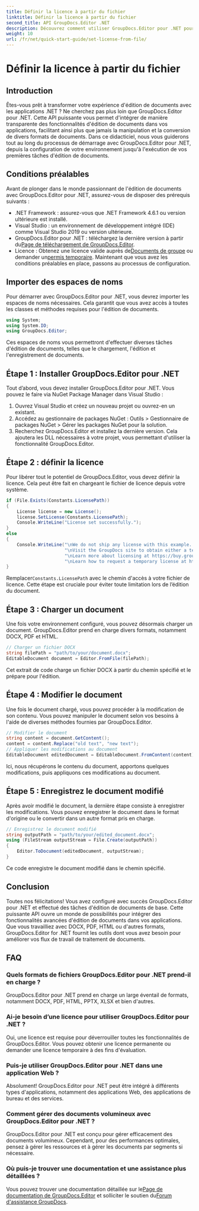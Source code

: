 ```yaml
---
title: Définir la licence à partir du fichier
linktitle: Définir la licence à partir du fichier
second_title: API GroupDocs.Editor .NET
description: Découvrez comment utiliser GroupDocs.Editor pour .NET pour une édition transparente de documents dans vos applications. Guide étape par étape, conseils et FAQ inclus.
weight: 10
url: /fr/net/quick-start-guide/set-license-from-file/
---
```


# Définir la licence à partir du fichier

## Introduction
Êtes-vous prêt à transformer votre expérience d'édition de documents avec les applications .NET ? Ne cherchez pas plus loin que GroupDocs.Editor pour .NET. Cette API puissante vous permet d'intégrer de manière transparente des fonctionnalités d'édition de documents dans vos applications, facilitant ainsi plus que jamais la manipulation et la conversion de divers formats de documents. Dans ce didacticiel, nous vous guiderons tout au long du processus de démarrage avec GroupDocs.Editor pour .NET, depuis la configuration de votre environnement jusqu'à l'exécution de vos premières tâches d'édition de documents.
## Conditions préalables
Avant de plonger dans le monde passionnant de l'édition de documents avec GroupDocs.Editor pour .NET, assurez-vous de disposer des prérequis suivants :
- .NET Framework : assurez-vous que .NET Framework 4.6.1 ou version ultérieure est installé.
- Visual Studio : un environnement de développement intégré (IDE) comme Visual Studio 2019 ou version ultérieure.
-  GroupDocs.Editor pour .NET : téléchargez la dernière version à partir du[Page de téléchargement de GroupDocs.Editor](https://releases.groupdocs.com/editor/net/).
-  Licence : Obtenez une licence valide auprès de[Documents de groupe](https://purchase.groupdocs.com/buy) ou demander un[permis temporaire](https://purchase.groupdocs.com/temporary-license/).
Maintenant que vous avez les conditions préalables en place, passons au processus de configuration.
## Importer des espaces de noms
Pour démarrer avec GroupDocs.Editor pour .NET, vous devrez importer les espaces de noms nécessaires. Cela garantit que vous avez accès à toutes les classes et méthodes requises pour l'édition de documents.
```csharp
using System;
using System.IO;
using GroupDocs.Editor;
```
Ces espaces de noms vous permettront d'effectuer diverses tâches d'édition de documents, telles que le chargement, l'édition et l'enregistrement de documents.
## Étape 1 : Installer GroupDocs.Editor pour .NET
Tout d’abord, vous devez installer GroupDocs.Editor pour .NET. Vous pouvez le faire via NuGet Package Manager dans Visual Studio :
1. Ouvrez Visual Studio et créez un nouveau projet ou ouvrez-en un existant.
2. Accédez au gestionnaire de packages NuGet : Outils > Gestionnaire de packages NuGet > Gérer les packages NuGet pour la solution.
3. Recherchez GroupDocs.Editor et installez la dernière version.
Cela ajoutera les DLL nécessaires à votre projet, vous permettant d'utiliser la fonctionnalité GroupDocs.Editor.
## Étape 2 : définir la licence
Pour libérer tout le potentiel de GroupDocs.Editor, vous devez définir la licence. Cela peut être fait en chargeant le fichier de licence depuis votre système.
```csharp
if (File.Exists(Constants.LicensePath))
{
    License license = new License();
    license.SetLicense(Constants.LicensePath);
    Console.WriteLine("License set successfully.");
}
else
{
    Console.WriteLine("\nWe do not ship any license with this example. " +
                      "\nVisit the GroupDocs site to obtain either a temporary or permanent license. " +
                      "\nLearn more about licensing at https://buy.groupdocs.com/faqs/licensing. " +
                      "\nLearn how to request a temporary license at https://buy.groupdocs.com/temporary-license.");
}
```
 Remplacer`Constants.LicensePath` avec le chemin d'accès à votre fichier de licence. Cette étape est cruciale pour éviter toute limitation lors de l’édition du document. 
## Étape 3 : Charger un document
Une fois votre environnement configuré, vous pouvez désormais charger un document. GroupDocs.Editor prend en charge divers formats, notamment DOCX, PDF et HTML.
```csharp
// Charger un fichier DOCX
string filePath = "path/to/your/document.docx";
EditableDocument document = Editor.FromFile(filePath);
```
Cet extrait de code charge un fichier DOCX à partir du chemin spécifié et le prépare pour l'édition.
## Étape 4 : Modifier le document
Une fois le document chargé, vous pouvez procéder à la modification de son contenu. Vous pouvez manipuler le document selon vos besoins à l'aide de diverses méthodes fournies par GroupDocs.Editor.
```csharp
// Modifier le document
string content = document.GetContent();
content = content.Replace("old text", "new text");
// Appliquer les modifications au document
EditableDocument editedDocument = EditableDocument.FromContent(content);
```
Ici, nous récupérons le contenu du document, apportons quelques modifications, puis appliquons ces modifications au document.
## Étape 5 : Enregistrez le document modifié
Après avoir modifié le document, la dernière étape consiste à enregistrer les modifications. Vous pouvez enregistrer le document dans le format d'origine ou le convertir dans un autre format pris en charge.
```csharp
// Enregistrez le document modifié
string outputPath = "path/to/your/edited_document.docx";
using (FileStream outputStream = File.Create(outputPath))
{
    Editor.ToDocument(editedDocument, outputStream);
}
```
Ce code enregistre le document modifié dans le chemin spécifié.
## Conclusion
Toutes nos félicitations! Vous avez configuré avec succès GroupDocs.Editor pour .NET et effectué des tâches d'édition de documents de base. Cette puissante API ouvre un monde de possibilités pour intégrer des fonctionnalités avancées d'édition de documents dans vos applications. Que vous travailliez avec DOCX, PDF, HTML ou d'autres formats, GroupDocs.Editor for .NET fournit les outils dont vous avez besoin pour améliorer vos flux de travail de traitement de documents.
## FAQ
### Quels formats de fichiers GroupDocs.Editor pour .NET prend-il en charge ?
GroupDocs.Editor pour .NET prend en charge un large éventail de formats, notamment DOCX, PDF, HTML, PPTX, XLSX et bien d'autres.
### Ai-je besoin d’une licence pour utiliser GroupDocs.Editor pour .NET ?
Oui, une licence est requise pour déverrouiller toutes les fonctionnalités de GroupDocs.Editor. Vous pouvez obtenir une licence permanente ou demander une licence temporaire à des fins d'évaluation.
### Puis-je utiliser GroupDocs.Editor pour .NET dans une application Web ?
Absolument! GroupDocs.Editor pour .NET peut être intégré à différents types d'applications, notamment des applications Web, des applications de bureau et des services.
### Comment gérer des documents volumineux avec GroupDocs.Editor pour .NET ?
GroupDocs.Editor pour .NET est conçu pour gérer efficacement des documents volumineux. Cependant, pour des performances optimales, pensez à gérer les ressources et à gérer les documents par segments si nécessaire.
### Où puis-je trouver une documentation et une assistance plus détaillées ?
 Vous pouvez trouver une documentation détaillée sur le[Page de documentation de GroupDocs.Editor](https://tutorials.groupdocs.com/editor/net/) et solliciter le soutien du[Forum d'assistance GroupDocs](https://forum.groupdocs.com/c/editor/20).